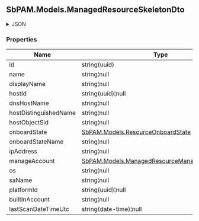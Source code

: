 
<h2 id="tocS_SbPAM.Models.ManagedResourceSkeletonDto">SbPAM.Models.ManagedResourceSkeletonDto</h2>

<a id="schemasbpam.models.managedresourceskeletondto"></a>
<a id="schema_SbPAM.Models.ManagedResourceSkeletonDto"></a>
<a id="tocSsbpam.models.managedresourceskeletondto"></a>
<a id="tocssbpam.models.managedresourceskeletondto"></a>

<details><summary>JSON</summary>


```json
{
  "id": "497f6eca-6276-4993-bfeb-53cbbbba6f08",
  "name": "string",
  "displayName": "string",
  "hostId": "70e3fb2d-1cb6-4dbc-ab8d-fa7209aca5dd",
  "dnsHostName": "string",
  "hostDistinguishedName": "string",
  "hostObjectSid": "string",
  "onboardState": "NotOnboard",
  "onboardStateName": "string",
  "ipAddress": "string",
  "manageAccount": "Unmanaged",
  "os": "string",
  "saName": "string",
  "platformId": "32a6e381-64f4-4911-86b6-3bf681b64d23",
  "builtInAccount": "string",
  "lastScanDateTimeUtc": "2019-08-24T14:15:22Z"
}

```


</details>

### Properties

|Name|Type|Required|Restrictions|Description|
|---|---|---|---|---|
|id|string(uuid)|false|none|none|
|name|string¦null|false|none|none|
|displayName|string¦null|false|none|none|
|hostId|string(uuid)¦null|false|none|none|
|dnsHostName|string¦null|false|none|none|
|hostDistinguishedName|string¦null|false|none|none|
|hostObjectSid|string¦null|false|none|none|
|onboardState|[SbPAM.Models.ResourceOnboardState](../Models/sbpam.models.resourceonboardstate.md)|false|none|none|
|onboardStateName|string¦null|false|none|none|
|ipAddress|string¦null|false|none|none|
|manageAccount|[SbPAM.Models.ManagedResourceManageAccountEnum](../Models/sbpam.models.managedresourcemanageaccountenum.md)|false|none|none|
|os|string¦null|false|none|none|
|saName|string¦null|false|none|none|
|platformId|string(uuid)¦null|false|none|none|
|builtInAccount|string¦null|false|none|none|
|lastScanDateTimeUtc|string(date-time)¦null|false|none|none|


